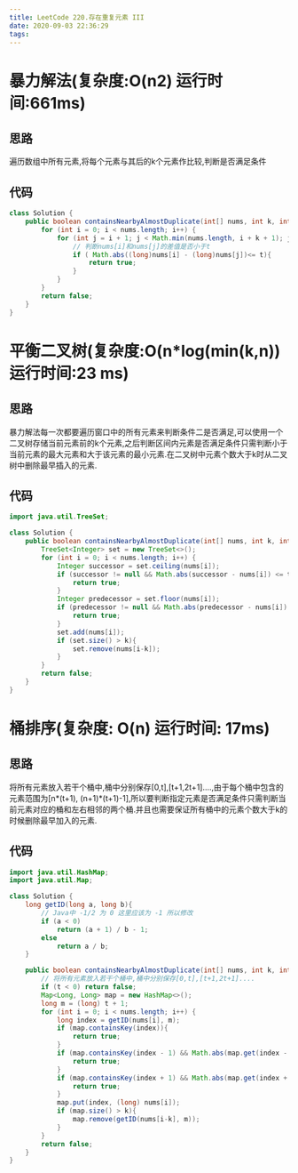 ```yaml
---
title: LeetCode 220.存在重复元素 III
date: 2020-09-03 22:36:29
tags:
---
```

# 暴力解法(复杂度:O(n2) 运行时间:661ms)

## 思路

遍历数组中所有元素,将每个元素与其后的k个元素作比较,判断是否满足条件

## 代码

```java
class Solution {
    public boolean containsNearbyAlmostDuplicate(int[] nums, int k, int t) {
        for (int i = 0; i < nums.length; i++) {
            for (int j = i + 1; j < Math.min(nums.length, i + k + 1); j++) {
                // 判断nums[i]和nums[j]的差值是否小于t
                if ( Math.abs((long)nums[i] - (long)nums[j])<= t){
                    return true;
                }
            }
        }
        return false;
    }
}
```

# 平衡二叉树(复杂度:O(n*log(min(k,n)) 运行时间:23 ms)

## 思路

暴力解法每一次都要遍历窗口中的所有元素来判断条件二是否满足,可以使用一个二叉树存储当前元素前的k个元素,之后判断区间内元素是否满足条件只需判断小于当前元素的最大元素和大于该元素的最小元素.在二叉树中元素个数大于k时从二叉树中删除最早插入的元素.

## 代码

```java
import java.util.TreeSet;

class Solution {
    public boolean containsNearbyAlmostDuplicate(int[] nums, int k, int t) {
        TreeSet<Integer> set = new TreeSet<>();
        for (int i = 0; i < nums.length; i++) {
            Integer successor = set.ceiling(nums[i]);
            if (successor != null && Math.abs(successor - nums[i]) <= t){
                return true;
            }
            Integer predecessor = set.floor(nums[i]);
            if (predecessor != null && Math.abs(predecessor - nums[i]) <= t){
                return true;
            }
            set.add(nums[i]);
            if (set.size() > k){
                set.remove(nums[i-k]);
            }
        }
        return false;
    }
}
```

# 桶排序(复杂度: O(n) 运行时间: 17ms)

## 思路

将所有元素放入若干个桶中,桶中分别保存[0,t],[t+1,2t+1]....,由于每个桶中包含的元素范围为[n*(t+1), (n+1)*(t+1)-1],所以要判断指定元素是否满足条件只需判断当前元素对应的桶和左右相邻的两个桶.并且也需要保证所有桶中的元素个数大于k的时候删除最早加入的元素.

## 代码

```java
import java.util.HashMap;
import java.util.Map;

class Solution {
    long getID(long a, long b){
        // Java中 -1/2 为 0 这里应该为 -1 所以修改
        if (a < 0)
            return (a + 1) / b - 1;
        else
            return a / b;
    }

    public boolean containsNearbyAlmostDuplicate(int[] nums, int k, int t) {
        // 将所有元素放入若干个桶中,桶中分别保存[0,t],[t+1,2t+1]....
        if (t < 0) return false;
        Map<Long, Long> map = new HashMap<>();
        long m = (long) t + 1;
        for (int i = 0; i < nums.length; i++) {
            long index = getID(nums[i], m);
            if (map.containsKey(index)){
                return true;
            }
            if (map.containsKey(index - 1) && Math.abs(map.get(index - 1) - nums[i]) <= t){
                return true;
            }
            if (map.containsKey(index + 1) && Math.abs(map.get(index + 1) - nums[i]) <= t){
                return true;
            }
            map.put(index, (long) nums[i]);
            if (map.size() > k){
                map.remove(getID(nums[i-k], m));
            }
        }
        return false;
    }
}

```
